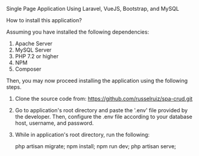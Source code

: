 Single Page Application Using Laravel, VueJS, Bootstrap, and MySQL

How to install this application?

Assuming you have installed the following dependencies:

1. Apache Server
2. MySQL Server
3. PHP 7.2 or higher
4. NPM
5. Composer

Then, you may now proceed installing the application using the following steps.

1. Clone the source code from: https://github.com/russelruiz/spa-crud.git
2. Go to application's root directory and paste the '.env' file provided by the developer. Then, configure the .env file according to your database host, username, and password.
3. While in application's root directory, run the following:

	php artisan migrate;
	npm install;
	npm run dev;
	php artisan serve;
